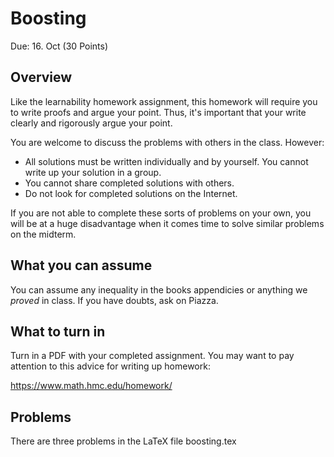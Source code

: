 Boosting
=

Due: 16. Oct (30 Points)

Overview
--------

Like the learnability homework assignment, this homework will require you to write
proofs and argue your point.  Thus, it's important that your write clearly and
rigorously argue your point.

You are welcome to discuss the problems with others in the class.  However:

* All solutions must be written individually and by yourself.  You cannot write
up your solution in a group.
* You cannot share completed solutions with others.
* Do not look for completed solutions on the Internet.

If you are not able to complete these sorts of problems on your own, you will be
at a huge disadvantage when it comes time to solve similar problems on the
midterm.

What you can assume
------

You can assume any inequality in the books appendicies or anything we *proved*
in class.  If you have doubts, ask on Piazza.

What to turn in
------

Turn in a PDF with your completed assignment.  You may want to pay attention to
this advice for writing up homework:

https://www.math.hmc.edu/homework/

Problems
------

There are three problems in the LaTeX file boosting.tex
